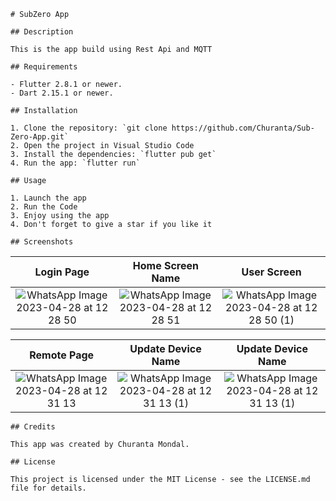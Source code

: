     # SubZero App

    ## Description

    This is the app build using Rest Api and MQTT

    ## Requirements

    - Flutter 2.8.1 or newer.
    - Dart 2.15.1 or newer.

    ## Installation

    1. Clone the repository: `git clone https://github.com/Churanta/Sub-Zero-App.git`
    2. Open the project in Visual Studio Code
    3. Install the dependencies: `flutter pub get`
    4. Run the app: `flutter run`

    ## Usage

    1. Launch the app
    2. Run the Code
    3. Enjoy using the app
    4. Don't forget to give a star if you like it

    ## Screenshots

|                                                                    Login Page                                                                    |                                                                 Home Screen Name                                                                 |                                                                     User Screen                                                                      |
| :----------------------------------------------------------------------------------------------------------------------------------------------: | :----------------------------------------------------------------------------------------------------------------------------------------------: | :--------------------------------------------------------------------------------------------------------------------------------------------------: |
| ![WhatsApp Image 2023-04-28 at 12 28 50](https://user-images.githubusercontent.com/83538805/235077686-5b7b6eb9-684d-4697-b4fd-98337ade6cd3.jpeg) | ![WhatsApp Image 2023-04-28 at 12 28 51](https://user-images.githubusercontent.com/83538805/235077722-9a7dbc15-937f-48e4-a36a-680ef0c60df6.jpeg) | ![WhatsApp Image 2023-04-28 at 12 28 50 (1)](https://user-images.githubusercontent.com/83538805/235077738-978d971f-d373-450a-9f30-0c9b6a074769.jpeg) |

|                                                                   Remote Page                                                                    |                                                                  Update Device Name                                                                  |                                                                  Update Device Name                                                                  |
| :----------------------------------------------------------------------------------------------------------------------------------------------: | :--------------------------------------------------------------------------------------------------------------------------------------------------: | :--------------------------------------------------------------------------------------------------------------------------------------------------: |
| ![WhatsApp Image 2023-04-28 at 12 31 13](https://user-images.githubusercontent.com/83538805/235077766-4c86d693-0c24-4e91-b355-aa9a43f50f56.jpeg) | ![WhatsApp Image 2023-04-28 at 12 31 13 (1)](https://user-images.githubusercontent.com/83538805/235077796-79a8b723-caf9-4bec-8222-543f879b74fd.jpeg) | ![WhatsApp Image 2023-04-28 at 12 31 13 (1)](https://user-images.githubusercontent.com/83538805/235077796-79a8b723-caf9-4bec-8222-543f879b74fd.jpeg) |

    ## Credits

    This app was created by Churanta Mondal.

    ## License

    This project is licensed under the MIT License - see the LICENSE.md file for details.
